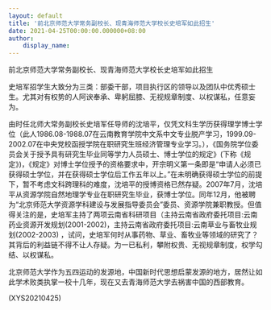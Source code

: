 ```yaml
---
layout: default
title: '前北京师范大学常务副校长、现青海师范大学校长史培军如此招生'
date: 2021-04-25T00:00:00.000000+08:00
author:
    display_name: 
---
```


前北京师范大学常务副校长、现青海师范大学校长史培军如此招生

史培军招学生大致分为三类：部委干部，项目执行区的领导以及团队中优秀硕士生。尤其对有权势的人阿谀奉承、卑躬屈膝、无视规章制度、以权谋私，任意妄为。

由时任北师大常务副校长史培军任导师的沈培平，仅凭文科生学历获得理学博士学位（此人1986.08-1988.07在云南教育学院中文系中文专业脱产学习，1999.09-2002.07在中央党校函授学院在职研究生班经济管理专业学习。），《国务院学位委员会关于授予具有研究生毕业同等学力人员硕士、博士学位的规定》(下称《规定》)，《规定》对博士学位授予的资格要求中，开宗明义第一条即是“申请人必须已获得硕士学位，并在获得硕士学位后工作五年以上。”在未明确获得硕士学位的前提下，暂不考虑文科跨理科的难度，沈培平的授博资格已然存疑。2007年7月，沈培平从资源学院自然地理学专业在职研究生毕业，获博士学位。同年12月，他被聘为“北京师范大学资源学科建设与发展指导委员会”委员、资源学院兼职教授。但值得关注的是，史培军主持了两项云南省科研项目（主持云南省政府委托项目:云南药业资源开发规划(2001-2002)，主持云南省政府委托项目:云南草业与畜牧业规划(2002-2003) ，试问，史培军何时从事药物、草业、畜牧业等领域的研究了？其背后的利益链不得不让人存疑。为一已私利，攀附权贵、无视规章制度，权学勾结、以权谋私。

北京师范大学作为五四运动的发源地，中国新时代思想启蒙发源的地方，居然让如此学术败类执掌一校十几年，现在又去青海师范大学去祸害中国的西部教育。

(XYS20210425)

